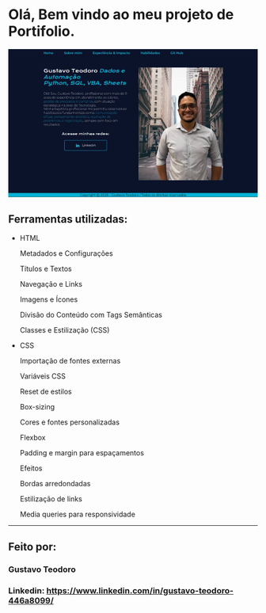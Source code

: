 # Olá, Bem vindo ao meu projeto de Portifolio.

![image](https://github.com/GustavoTeodoro10/portifoli/blob/main/assets/telaInicialPo.JPG)

## Ferramentas utilizadas:

* HTML

  Metadados e Configurações

  Títulos e Textos

  Navegação e Links

  Imagens e Ícones

  Divisão do Conteúdo com Tags Semânticas

  Classes e Estilização (CSS)

  

* CSS
  
  Importação de fontes externas

  Variáveis CSS

  Reset de estilos

  Box-sizing

  Cores e fontes personalizadas

  Flexbox 

  Padding e margin para espaçamentos

  Efeitos

  Bordas arredondadas

  Estilização de links

  Media queries para responsividade
  
-------
## Feito por:

### Gustavo Teodoro

### Linkedin: https://www.linkedin.com/in/gustavo-teodoro-446a8099/
